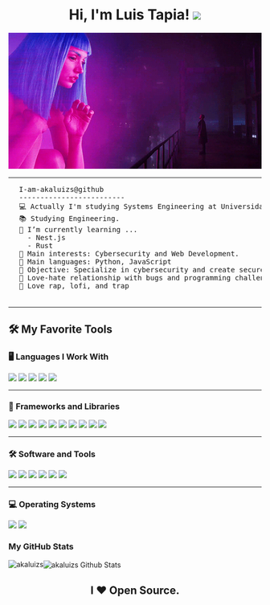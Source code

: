 <h1 align="center">
Hi, I'm Luis Tapia!
  <img src="https://media.giphy.com/media/hvRJCLFzcasrR4ia7z/giphy.gif" width="40"></h1>

<div align="center">
  <img src="https://github.com/akaluizs/akaluizs/blob/main/gif's/12.gif">
</div>

<table>
  <tr>
    <td>
      <img src="https://github.com/akaluizs/akaluizs/blob/main/gif's/5.jpg" width="200"/>
    </td>
    <td>
      <pre>
I-am-akaluizs@github  
-------------------------  
💻 Actually I'm studying Systems Engineering at Universidad de San Carlos de Guatemala.  
📚 Studying Engineering.  
🌱 I’m currently learning ...
  - Nest.js
  - Rust
📝 Main interests: Cybersecurity and Web Development.  
🌟 Main languages: Python, JavaScript  
🚩 Objective: Specialize in cybersecurity and create secure and efficient web applications.  
💖 Love-hate relationship with bugs and programming challenges.  
🎵 Love rap, lofi, and trap  
      </pre>
    </td>
  </tr>
</table>

## 🛠️ My Favorite Tools

### **🖥️ Languages I Work With**
<p>
  <img src="https://img.shields.io/badge/HTML5-E34F26?style=for-the-badge&logo=html5&logoColor=white">
  <img src="https://img.shields.io/badge/CSS3-1572B6?style=for-the-badge&logo=css3&logoColor=white">
  <img src="https://img.shields.io/badge/JavaScript-F7DF1E?style=for-the-badge&logo=javascript&logoColor=black">
  <img src="https://img.shields.io/badge/Java-ED8B00?style=for-the-badge&logo=java&logoColor=white">
  <img src="https://img.shields.io/badge/Python-3670A0?style=for-the-badge&logo=python&logoColor=ffdd54">
</p>

---

### **🧰 Frameworks and Libraries**

<p>
    <img src="https://img.shields.io/badge/React-20232A?style=for-the-badge&logo=react&logoColor=61DAFB">
    <img src="https://img.shields.io/badge/React_Native-20232A?style=for-the-badge&logo=react&logoColor=61DAFB">
    <img src="https://img.shields.io/badge/Express.js-%23404d59.svg?style=for-the-badge&logo=express&logoColor=%2361DAFB">
    <img src="https://img.shields.io/badge/Flask-%23000.svg?style=for-the-badge&logo=flask&logoColor=white">
    <img src="https://img.shields.io/badge/Node.js-6DA55F?style=for-the-badge&logo=node.js&logoColor=white">
    <img src="https://img.shields.io/badge/TailwindCSS-%2338B2AC.svg?style=for-the-badge&logo=tailwind-css&logoColor=white">
    <img src="https://img.shields.io/badge/Bootstrap-563D7C?style=for-the-badge&logo=bootstrap&logoColor=white">
    <img src="https://img.shields.io/badge/Django-092E20?style=for-the-badge&logo=django&logoColor=white">
    <img src="https://img.shields.io/badge/Bulma-00D0B1?style=for-the-badge&logo=bulma&logoColor=white">
    <img src="https://img.shields.io/badge/Astro-%232C2052.svg?style=for-the-badge&logo=astro&logoColor=white">
</p>

---

### **🛠️ Software and Tools**

<p>
    <img src="https://img.shields.io/badge/Git-%23F05033.svg?style=for-the-badge&logo=git&logoColor=white">
    <img src="https://img.shields.io/badge/Github-%23121011.svg?style=for-the-badge&logo=github&logoColor=white">
    <img src="https://img.shields.io/badge/Visual%20Studio%20Code-0078d7.svg?style=for-the-badge&logo=visual-studio-code&logoColor=white">
    <img src="https://img.shields.io/badge/Adobe-%23FF0000.svg?style=for-the-badge&logo=adobe&logoColor=white">
    <img src="https://img.shields.io/badge/Brave-FB542B?style=for-the-badge&logo=Brave&logoColor=white">
    <img src="https://img.shields.io/badge/XFCE-%232284F2.svg?style=for-the-badge&logo=xfce&logoColor=white">

</p>

---

### **💻 Operating Systems**

<p>
    <img src="https://img.shields.io/badge/Arch%20Linux-1793D1?logo=arch-linux&logoColor=fff&style=for-the-badge">
    <img src="https://img.shields.io/badge/Windows%2011-%230079d5.svg?style=for-the-badge&logo=Windows%2011&logoColor=white">
</p>

<h3>My GitHub Stats</h3>
<p><img align="left" src="https://github-readme-stats.vercel.app/api/top-langs?username=akaluizs&show_icons=true&theme=dark&locale=en&layout=compact" alt="akaluizs" /></p>
<img align="center" src="https://github-readme-stats.vercel.app/api?username=akaluizs&include_all_commits=true&count_private=true&show_icons=true&line_height=30&title_color=CDB4DB&icon_color=CDB4DB&text_color=D3D3D3&bg_color=0A0A0A" alt="akaluizs Github Stats">

<h2 align="center">
   I ❤ Open Source.
</h2>
